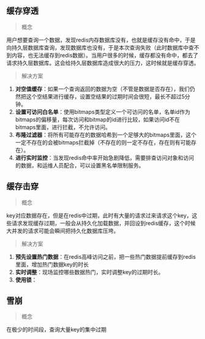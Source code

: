 ## 缓存穿透

>  概念

用户想要查询一个数据，发现redis内存数据库没有，也就是缓存没有命中，于是向持久层数据库查询，发现数据库也没有，于是本次查询失败（此时数据库中查不到内容，也无法缓存到redis数据）。当用户很多的时候，缓存都没有命中，都去了请求持久层数据库。这会给持久层数据库造成很大的压力，这时候就是缓存穿透。

> 解决方案

1. **对空值缓存**：如果一个查询返回的数据为空（不管是数据是否存在），我们仍然把这个空结果进行缓存，设置空结果的过期时间会很短，最长不超过5分钟。
2. **设置可访问白名单**：使用bitmaps类型定义一个可访问的名单，名单id作为bitmaps的偏移量，每次访问和bitmap的id进行比较，如果访问id不在bitmaps里面，进行拦截，不允许访问。
3. **布隆过滤器**：将所有可能存在的数据哈希到一个足够大的bitmaps里面，这个一定不存在的会被bitmaps拦截掉（不存在的则一定不存在，存在则有可能存在）。
4. **进行实时监控**：当发现redis命中率开始急剧降低，需要排查访问对象和访问的数据，和运维人员配合，可以设置黑名单限制服务。



## 缓存击穿

> 概念

key对应数据存在，但是在redis中过期，此时有大量的请求过来请求这个key，这些请求发现缓存过期，一般会从持久化加载数据，并回设到redis缓存，这个时候大并发的请求可能会瞬间把持久化数据库压垮。

> 解决方案

1. **预先设置热门数据**：在redis高峰访问之前，把一些热门数据提前缓存到redis里面，增加热门数据key的时长
2. **实时调整**：现场监控哪些数据热门，实时调整key的过期时长。
3. **使用锁**：



## 雪崩

> 概念

在极少的时间段，查询大量key的集中过期

